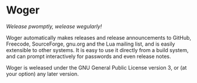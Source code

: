 Woger
=====

_Welease pwomptly, welease wegularly!_

Woger automatically makes releases and release announcements to GitHub, Freecode, SourceForge, gnu.org and the Lua mailing list, and is easily extensible to other systems. It is easy to use it directly from a build system, and can prompt interactively for passwords and even release notes.

Woger is weleased under the GNU General Public License version 3, or (at your option) any later version.
